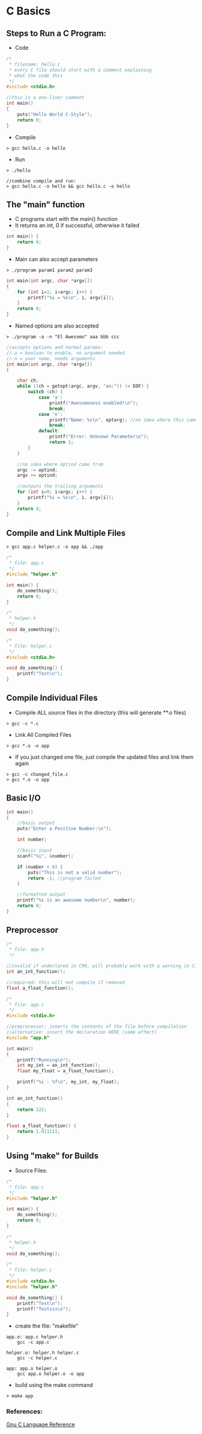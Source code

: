 # C Basics

## Steps to Run a C Program:
* Code
```c
/*
 * filename: hello.c
 * every C file should start with a comment explaining
 * what the code this
 */
#include <stdio.h>

//this is a one-liner comment
int main()
{
	puts("Hello World C-Style");
	return 0;
}
```
* Compile
```
> gcc hello.c -o hello
```
* Run
```
> ./hello

//combine compile and run:
> gcc hello.c -o hello && gcc hello.c -o hello
```

## The "main" function
* C programs start with the main() function
* It returns an int, 0 if successful, otherwise it failed
```c
int main() {
	return 0;
}
```
* Main can also accept parameters
```
> ./program param1 param2 param3
```
```c
int main(int argc, char *argv[]) 
{
	for (int i=1; i<argc; i++) {
		printf("%i = %s\n", i, argv[i]);
	}
	return 0;
}
```
* Named options are also accepted
```
> ./program -a -n "El Awesomo" aaa bbb ccc
```
```c
//accepts options and normal params:
//-a = boolean to enable, no argument needed
//-n = your name, needs arguments
int main(int argc, char *argv[]) 
{

	char ch;
	while ((ch = getopt(argc, argv, "an:")) != EOF) {
		switch (ch) {
			case 'a':
				printf("Awesomeness enabled!\n");
				break;
			case 'n':
				printf("Name: %s\n", optarg); //no idea where this came from
				break;
			default:
				printf("Error: Unknown Parameter\n");
				return 1;
		}
	}

	//no idea where optind came from
	argc -= optind;
	argv += optind;

	//outputs the trailing arguments
	for (int i=0; i<argc; i++) {
		printf("%i = %s\n", i, argv[i]);
	}
	return 0;
}
```

## Compile and Link Multiple Files
```
> gcc app.c helper.c -o app && ./app
```
```c
/*
 * file: app.c
 */
#include "helper.h"

int main() {
	do_something();
 	return 0;
}
```
```c
/*
 * helper.h
 */
void do_something();
```
```c
/*
 * file: helper.c
 */
#include <stdio.h>

void do_something() {
	printf("Test\n");
}
```

## Compile Individual Files
* Compile ALL source files in the directory (this will generate **.o files)
```
> gcc -c *.c
```
* Link All Compiled Files
```
> gcc *.o -o app 
```
* If you just changed one file, just compile the updated files and link them again
```
> gcc -c changed_file.c
> gcc *.o -o app 
```

## Basic I/O
```c
int main()
{
	//basic output
	puts("Enter a Positive Number:\n");

	int number;

	//basic input
	scanf("%i", &number);

	if (number < 0) {
		puts("This is not a valid number");
		return -1; //program failed
	}

	//formatted output
	printf("%i is an awesome number\n", number);
	return 0;
}
```

## Preprocessor
```c
/*
 * file: app.h
 */

//invalid if undeclared in C99, will probably work with a warning in C11 because int functions are implicit for undeclared functions
int an_int_function(); 

//required: this will not compile if removed
float a_float_function();
```
```c
/*
 * file: app.c
 */
#include <stdio.h>

//preprocessor: inserts the contents of the file before compilation
//alternative: insert the declaration HERE (same effect)
#include "app.h"

int main() 
{
	printf("Running\n");
	int my_int = an_int_function();
	float my_float = a_float_function();

	printf("%i - %f\n", my_int, my_float);
}

int an_int_function()
{
	return 222;
}

float a_float_function() {
	return 1.011111;
}
```

## Using "make" for Builds
* Source Files:
```c
/*
 * file: app.c
 */
#include "helper.h"

int main() {
	do_something();
 	return 0;
}

/*
 * helper.h
 */
void do_something();

/*
 * file: helper.c
 */
#include <stdio.h>
#include "helper.h"

void do_something() {
	printf("Test\n");
	printf("Testsss\n");
}
```
* create the file: "makefile"
```make
app.o: app.c helper.h
	gcc -c app.c

helper.o: helper.h helper.c
	gcc -c helper.c

app: app.o helper.o
	gcc app.o helper.o -o app
```
* build using the make command
```cmd
> make app
```

### References:
[Gnu C Language Reference](http://www.gnu.org/software/gnu-c-manual/gnu-c-manual.html)
